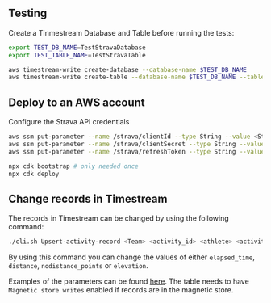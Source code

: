 ## Testing

Create a Tinmestream Database and Table before running the tests:

```bash
export TEST_DB_NAME=TestStravaDatabase
export TEST_TABLE_NAME=TestStravaTable

aws timestream-write create-database --database-name $TEST_DB_NAME
aws timestream-write create-table --database-name $TEST_DB_NAME --table-name $TEST_TABLE_NAME
```

## Deploy to an AWS account

Configure the Strava API credentials

```bash
aws ssm put-parameter --name /strava/clientId --type String --value <Strava Client ID>
aws ssm put-parameter --name /strava/clientSecret --type String --value <Strava Client Secret>
aws ssm put-parameter --name /strava/refreshToken --type String --value <Strava Refresh Token>
```

```bash
npx cdk bootstrap # only needed once
npx cdk deploy
```

## Change records in Timestream

The records in Timestream can be changed by using the following command:

```bash
./cli.sh Upsert-activity-record <Team> <activity_id> <athlete> <activity_type> <Time> <MeasureName> <MeasureValue> <MeasureValueType> <Version>
```

By using this command you can change the values of either `elapsed_time`,
`distance`, `nodistance_points` or `elevation`.

Examples of the parameters can be found
[here](https://github.com/Lenakh97/Strava-Timestream-archive/blob/saga/cli/commands/upsertRecord.ts).
The table needs to have `Magnetic store writes` enabled if records are in the
magnetic store.
